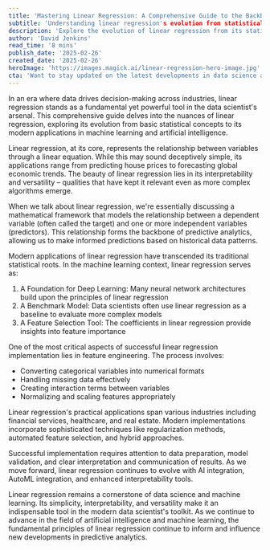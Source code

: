 ```yaml
---
title: 'Mastering Linear Regression: A Comprehensive Guide to the Backbone of Predictive Analytics'
subtitle: 'Understanding linear regression's evolution from statistical basics to modern AI applications'
description: 'Explore the evolution of linear regression from its statistical foundations to modern AI applications in this comprehensive guide. Learn how this fundamental tool continues to shape predictive analytics and machine learning across industries.'
author: 'David Jenkins'
read_time: '8 mins'
publish_date: '2025-02-26'
created_date: '2025-02-26'
heroImage: 'https://images.magick.ai/linear-regression-hero-image.jpg'
cta: 'Want to stay updated on the latest developments in data science and machine learning? Follow us on LinkedIn for expert insights, tutorials, and industry trends in predictive analytics.'
---
```


In an era where data drives decision-making across industries, linear regression stands as a fundamental yet powerful tool in the data scientist's arsenal. This comprehensive guide delves into the nuances of linear regression, exploring its evolution from basic statistical concepts to its modern applications in machine learning and artificial intelligence.

Linear regression, at its core, represents the relationship between variables through a linear equation. While this may sound deceptively simple, its applications range from predicting house prices to forecasting global economic trends. The beauty of linear regression lies in its interpretability and versatility – qualities that have kept it relevant even as more complex algorithms emerge.

When we talk about linear regression, we're essentially discussing a mathematical framework that models the relationship between a dependent variable (often called the target) and one or more independent variables (predictors). This relationship forms the backbone of predictive analytics, allowing us to make informed predictions based on historical data patterns.

Modern applications of linear regression have transcended its traditional statistical roots. In the machine learning context, linear regression serves as:

1. A Foundation for Deep Learning: Many neural network architectures build upon the principles of linear regression
2. A Benchmark Model: Data scientists often use linear regression as a baseline to evaluate more complex models
3. A Feature Selection Tool: The coefficients in linear regression provide insights into feature importance

One of the most critical aspects of successful linear regression implementation lies in feature engineering. The process involves:

- Converting categorical variables into numerical formats
- Handling missing data effectively
- Creating interaction terms between variables
- Normalizing and scaling features appropriately

Linear regression's practical applications span various industries including financial services, healthcare, and real estate. Modern implementations incorporate sophisticated techniques like regularization methods, automated feature selection, and hybrid approaches.

Successful implementation requires attention to data preparation, model validation, and clear interpretation and communication of results. As we move forward, linear regression continues to evolve with AI integration, AutoML integration, and enhanced interpretability tools.

Linear regression remains a cornerstone of data science and machine learning. Its simplicity, interpretability, and versatility make it an indispensable tool in the modern data scientist's toolkit. As we continue to advance in the field of artificial intelligence and machine learning, the fundamental principles of linear regression continue to inform and influence new developments in predictive analytics.